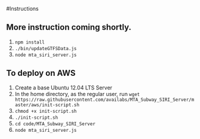 #Instructions
## More instruction coming shortly.
1. `npm install`
2. `./bin/updateGTFSData.js`
3. `node mta_siri_server.js`

## To deploy on AWS
1. Create a base Ubuntu 12.04 LTS Server
2. In the home directory, as the regular user, run
    `wget https://raw.githubusercontent.com/availabs/MTA_Subway_SIRI_Server/master/aws/init-script.sh`
3. `chmod +x init-script.sh`
4. `./init-script.sh`
5. `cd code/MTA_Subway_SIRI_Server`
6. `node mta_siri_server.js`
